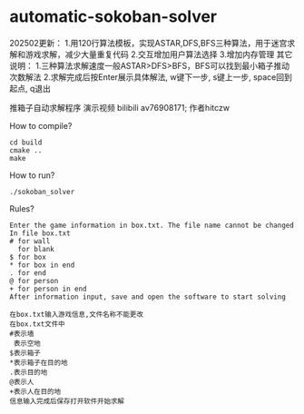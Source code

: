 # automatic-sokoban-solver

202502更新：
    1.用120行算法模板，实现ASTAR,DFS,BFS三种算法，用于迷宫求解和游戏求解，减少大量重复代码
    2.交互增加用户算法选择
    3.增加内存管理
其它说明：
    1.三种算法求解速度一般ASTAR>DFS>BFS，BFS可以找到最小箱子推动次数解法
    2.求解完成后按Enter展示具体解法, w键下一步, s键上一步, space回到起点, q退出


推箱子自动求解程序
演示视频 bilibili av76908171;
作者hitczw

How to compile?

    cd build
    cmake ..
    make


How to run?

    ./sokoban_solver

Rules?

    Enter the game information in box.txt. The file name cannot be changed
    In file box.txt
    # for wall
      for blank
    $ for box
    * for box in end
    . for end
    @ for person
    + for person in end
    After information input, save and open the software to start solving
    
    在box.txt输入游戏信息,文件名称不能更改
    在box.txt文件中
    #表示墙
     表示空地
    $表示箱子
    *表示箱子在目的地
    .表示目的地
    @表示人
    +表示人在目的地
    信息输入完成后保存打开软件开始求解



